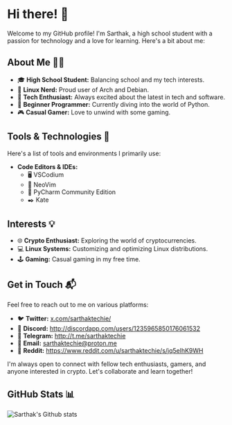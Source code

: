 # Hi there! 👋

Welcome to my GitHub profile! I'm Sarthak, a high school student with a passion for technology and a love for learning. Here's a bit about me:

## About Me 🧑‍💻

- 🎓 **High School Student:** Balancing school and my tech interests.
- 🐧 **Linux Nerd:** Proud user of Arch and Debian. 
- 🚀 **Tech Enthusiast:** Always excited about the latest in tech and software.
- 🐍 **Beginner Programmer:** Currently diving into the world of Python.
- 🎮 **Casual Gamer:** Love to unwind with some gaming.

## Tools & Technologies 🔧

Here's a list of tools and environments I primarily use:

- **Code Editors & IDEs:**
  - 🖥️ VSCodium
  - 📝 NeoVim
  - 🐍 PyCharm Community Edition
  - ✒️ Kate

## Interests 💡

- 🌐 **Crypto Enthusiast:** Exploring the world of cryptocurrencies.
- 💻 **Linux Systems:** Customizing and optimizing Linux distributions.
- 🕹️ **Gaming:** Casual gaming in my free time.

## Get in Touch 📬

Feel free to reach out to me on various platforms:

- 🐦 **Twitter:** [x.com/sarthaktechie/](https://x.com/SarthakTechie?t=NeRmYw5PF1R1nPlUQnuqdg&s=09)
- 💬 **Discord:** http://discordapp.com/users/1235965850176061532
- 📲 **Telegram:** http://t.me/sarthaktechie
- 📧 **Email:** sarthaktechie@proton.me
- 🤖 **Reddit:** https://www.reddit.com/u/sarthaktechie/s/jq5elhK9WH

I'm always open to connect with fellow tech enthusiasts, gamers, and anyone interested in crypto. Let's collaborate and learn together!

## GitHub Stats 📊

![Sarthak's Github stats](https://github-readme-stats.vercel.app/api?username=SarthakTechie&show_icons=true&theme=tokyonight)
